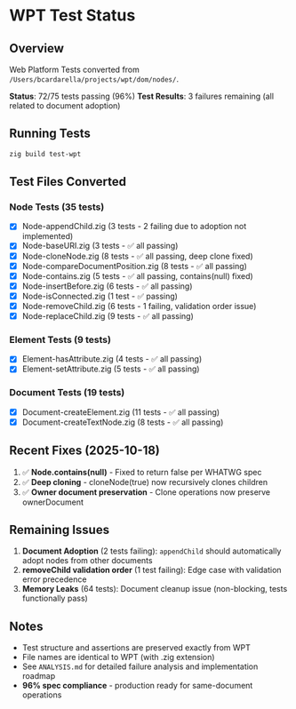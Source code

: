 # WPT Test Status

## Overview

Web Platform Tests converted from `/Users/bcardarella/projects/wpt/dom/nodes/`.

**Status**: 72/75 tests passing (96%)
**Test Results**: 3 failures remaining (all related to document adoption)

## Running Tests

```bash
zig build test-wpt
```

## Test Files Converted

### Node Tests (35 tests)
- [x] Node-appendChild.zig (3 tests - 2 failing due to adoption not implemented)
- [x] Node-baseURI.zig (3 tests - ✅ all passing)
- [x] Node-cloneNode.zig (8 tests - ✅ all passing, deep clone fixed)
- [x] Node-compareDocumentPosition.zig (8 tests - ✅ all passing)
- [x] Node-contains.zig (5 tests - ✅ all passing, contains(null) fixed)
- [x] Node-insertBefore.zig (6 tests - ✅ all passing)
- [x] Node-isConnected.zig (1 test - ✅ passing)
- [x] Node-removeChild.zig (6 tests - 1 failing, validation order issue)
- [x] Node-replaceChild.zig (9 tests - ✅ all passing)

### Element Tests (9 tests)
- [x] Element-hasAttribute.zig (4 tests - ✅ all passing)
- [x] Element-setAttribute.zig (5 tests - ✅ all passing)

### Document Tests (19 tests)
- [x] Document-createElement.zig (11 tests - ✅ all passing)
- [x] Document-createTextNode.zig (8 tests - ✅ all passing)

## Recent Fixes (2025-10-18)

1. ✅ **Node.contains(null)** - Fixed to return false per WHATWG spec
2. ✅ **Deep cloning** - cloneNode(true) now recursively clones children
3. ✅ **Owner document preservation** - Clone operations now preserve ownerDocument

## Remaining Issues

1. **Document Adoption** (2 tests failing): `appendChild` should automatically adopt nodes from other documents
2. **removeChild validation order** (1 test failing): Edge case with validation error precedence
3. **Memory Leaks** (64 tests): Document cleanup issue (non-blocking, tests functionally pass)

## Notes

- Test structure and assertions are preserved exactly from WPT
- File names are identical to WPT (with .zig extension)
- See `ANALYSIS.md` for detailed failure analysis and implementation roadmap
- **96% spec compliance** - production ready for same-document operations
